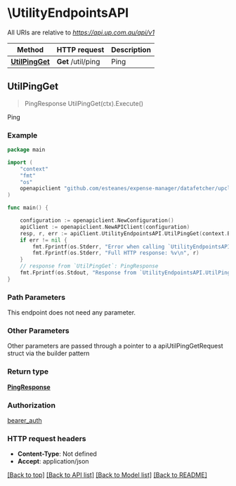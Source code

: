 # \UtilityEndpointsAPI

All URIs are relative to *https://api.up.com.au/api/v1*

Method | HTTP request | Description
------------- | ------------- | -------------
[**UtilPingGet**](UtilityEndpointsAPI.md#UtilPingGet) | **Get** /util/ping | Ping



## UtilPingGet

> PingResponse UtilPingGet(ctx).Execute()

Ping



### Example

```go
package main

import (
	"context"
	"fmt"
	"os"
	openapiclient "github.com/esteanes/expense-manager/datafetcher/upclient"
)

func main() {

	configuration := openapiclient.NewConfiguration()
	apiClient := openapiclient.NewAPIClient(configuration)
	resp, r, err := apiClient.UtilityEndpointsAPI.UtilPingGet(context.Background()).Execute()
	if err != nil {
		fmt.Fprintf(os.Stderr, "Error when calling `UtilityEndpointsAPI.UtilPingGet``: %v\n", err)
		fmt.Fprintf(os.Stderr, "Full HTTP response: %v\n", r)
	}
	// response from `UtilPingGet`: PingResponse
	fmt.Fprintf(os.Stdout, "Response from `UtilityEndpointsAPI.UtilPingGet`: %v\n", resp)
}
```

### Path Parameters

This endpoint does not need any parameter.

### Other Parameters

Other parameters are passed through a pointer to a apiUtilPingGetRequest struct via the builder pattern


### Return type

[**PingResponse**](PingResponse.md)

### Authorization

[bearer_auth](../README.md#bearer_auth)

### HTTP request headers

- **Content-Type**: Not defined
- **Accept**: application/json

[[Back to top]](#) [[Back to API list]](../README.md#documentation-for-api-endpoints)
[[Back to Model list]](../README.md#documentation-for-models)
[[Back to README]](../README.md)

